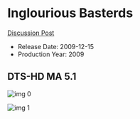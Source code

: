 # Inglourious Basterds

[Discussion Post](https://www.avsforum.com/threads/bass-eq-for-filtered-movies.2995212/post-58457274)

* Release Date: 2009-12-15
* Production Year: 2009

## DTS-HD MA 5.1

![img 0](https://i.imgur.com/qas72PA.jpg)

![img 1](https://i.imgur.com/mQnzw3F.png)

